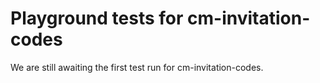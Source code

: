 # Playground tests for cm-invitation-codes
We are still awaiting the first test run for cm-invitation-codes.
